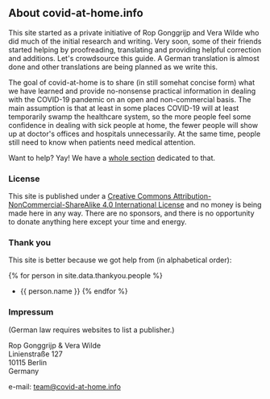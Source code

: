  
## About covid-at-home.info

This site started as a private initiative of Rop Gonggrijp and Vera Wilde who did much of the initial research and writing. Very soon, some of their friends started helping by proofreading, translating and providing helpful correction and additions. Let's crowdsource this guide. A German translation is almost done and other translations are being planned as we write this.

The goal of covid-at-home is to share (in still somehat concise form) what we have learned and provide no-nonsense practical information in dealing with the COVID-19 pandemic on an open and non-commercial basis. The main assumption is that at least in some places COVID-19 will at least temporarily swamp the healthcare system, so the more people feel some confidence in dealing with sick people at home, the fewer people will show up at doctor's offices and hospitals unnecessarily. At the same time, people still need to know when patients need medical attention. 

Want to help? Yay! We have a [whole section](/help) dedicated to that.

### License

This site is published under a [Creative Commons Attribution-NonCommercial-ShareAlike 4.0 International License](http://creativecommons.org/licenses/by-nc-sa/4.0/) and no money is being made here in any way. There are no sponsors, and there is no opportunity to donate anything here except your time and energy.

### Thank you

This site is better because we got help from (in alphabetical order):

{% for person in site.data.thankyou.people %}
* {{ person.name }}
{% endfor %}

### Impressum

(German law requires websites to list a publisher.)

Rop Gonggrijp & Vera Wilde<br>
Linienstraße 127<br>
10115 Berlin<br>
Germany

e-mail: [team@covid-at-home.info](mailto:team@covid-at-home.info)
